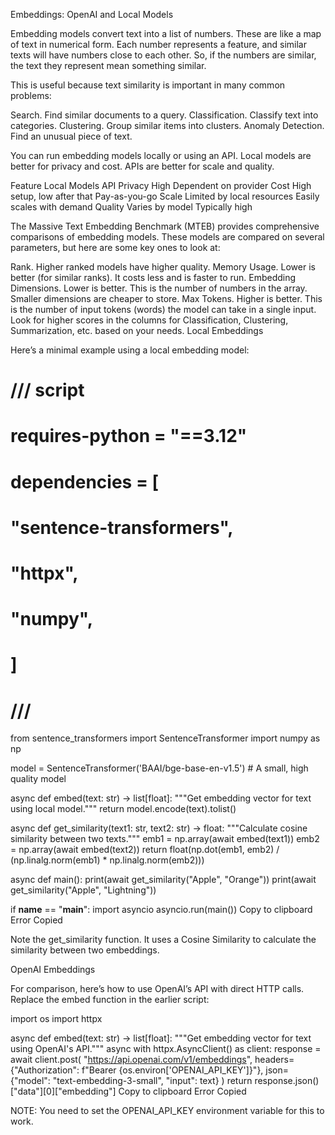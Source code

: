 Embeddings: OpenAI and Local Models

Embedding models convert text into a list of numbers. These are like a map of text in numerical form. Each number represents a feature, and similar texts will have numbers close to each other. So, if the numbers are similar, the text they represent mean something similar.

This is useful because text similarity is important in many common problems:

Search. Find similar documents to a query.
Classification. Classify text into categories.
Clustering. Group similar items into clusters.
Anomaly Detection. Find an unusual piece of text.

You can run embedding models locally or using an API. Local models are better for privacy and cost. APIs are better for scale and quality.

Feature	Local Models	API
Privacy	High	Dependent on provider
Cost	High setup, low after that	Pay-as-you-go
Scale	Limited by local resources	Easily scales with demand
Quality	Varies by model	Typically high

The Massive Text Embedding Benchmark (MTEB) provides comprehensive comparisons of embedding models. These models are compared on several parameters, but here are some key ones to look at:

Rank. Higher ranked models have higher quality.
Memory Usage. Lower is better (for similar ranks). It costs less and is faster to run.
Embedding Dimensions. Lower is better. This is the number of numbers in the array. Smaller dimensions are cheaper to store.
Max Tokens. Higher is better. This is the number of input tokens (words) the model can take in a single input.
Look for higher scores in the columns for Classification, Clustering, Summarization, etc. based on your needs.
Local Embeddings

Here’s a minimal example using a local embedding model:

# /// script
# requires-python = "==3.12"
# dependencies = [
#   "sentence-transformers",
#   "httpx",
#   "numpy",
# ]
# ///

from sentence_transformers import SentenceTransformer
import numpy as np

model = SentenceTransformer('BAAI/bge-base-en-v1.5')  # A small, high quality model

async def embed(text: str) -> list[float]:
    """Get embedding vector for text using local model."""
    return model.encode(text).tolist()

async def get_similarity(text1: str, text2: str) -> float:
    """Calculate cosine similarity between two texts."""
    emb1 = np.array(await embed(text1))
    emb2 = np.array(await embed(text2))
    return float(np.dot(emb1, emb2) / (np.linalg.norm(emb1) * np.linalg.norm(emb2)))

async def main():
    print(await get_similarity("Apple", "Orange"))
    print(await get_similarity("Apple", "Lightning"))


if __name__ == "__main__":
    import asyncio
    asyncio.run(main())
Copy to clipboard
Error
Copied

Note the get_similarity function. It uses a Cosine Similarity to calculate the similarity between two embeddings.

OpenAI Embeddings

For comparison, here’s how to use OpenAI’s API with direct HTTP calls. Replace the embed function in the earlier script:

import os
import httpx

async def embed(text: str) -> list[float]:
    """Get embedding vector for text using OpenAI's API."""
    async with httpx.AsyncClient() as client:
        response = await client.post(
            "https://api.openai.com/v1/embeddings",
            headers={"Authorization": f"Bearer {os.environ['OPENAI_API_KEY']}"},
            json={"model": "text-embedding-3-small", "input": text}
        )
        return response.json()["data"][0]["embedding"]
Copy to clipboard
Error
Copied

NOTE: You need to set the OPENAI_API_KEY environment variable for this to work.